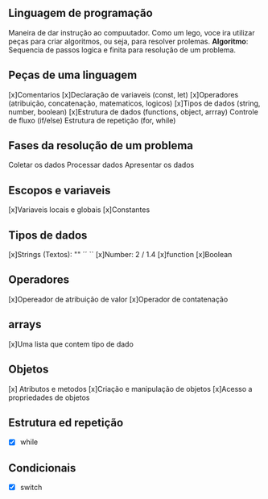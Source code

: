## Linguagem de programação

Maneira de dar instrução ao compuutador.
Como um lego, voce ira utilizar peças para criar algoritmos, ou seja, para resolver prolemas.
**Algoritmo**: Sequencia de passos logica e finita para resolução de um problema.

## Peças de uma linguagem

[x]Comentarios
[x]Declaração de variaveis (const, let)
[x]Operadores (atribuição, concatenação, matematicos, logicos)
[x]Tipos de dados (string, number, boolean)
[x]Estrutura de dados (functions, object, arrray)
Controle de fluxo (if/else)
Estrutura de repetição (for, while)

## Fases da resolução de um problema

Coletar os dados
Processar dados
Apresentar os dados

## Escopos e variaveis

[x]Variaveis locais e globais
[x]Constantes

## Tipos de dados

[x]Strings (Textos): "" ´´ ``
[x]Number: 2 / 1.4
[x]function
[x]Boolean

## Operadores

[x]Opereador de atribuição de valor
[x]Operador de contatenação

## arrays

[x]Uma lista que contem tipo de dado

## Objetos

[x] Atributos e metodos
[x]Criação e manipulação de objetos
[x]Acesso a propriedades de objetos

## Estrutura ed repetição

-[x] while

## Condicionais

-[x] switch
